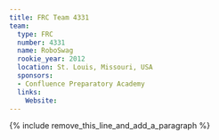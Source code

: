 ```yaml
---
title: FRC Team 4331
team:
  type: FRC
  number: 4331
  name: RoboSwag
  rookie_year: 2012
  location: St. Louis, Missouri, USA
  sponsors:
  - Confluence Preparatory Academy
  links:
    Website:
---
```


{% include remove_this_line_and_add_a_paragraph %}